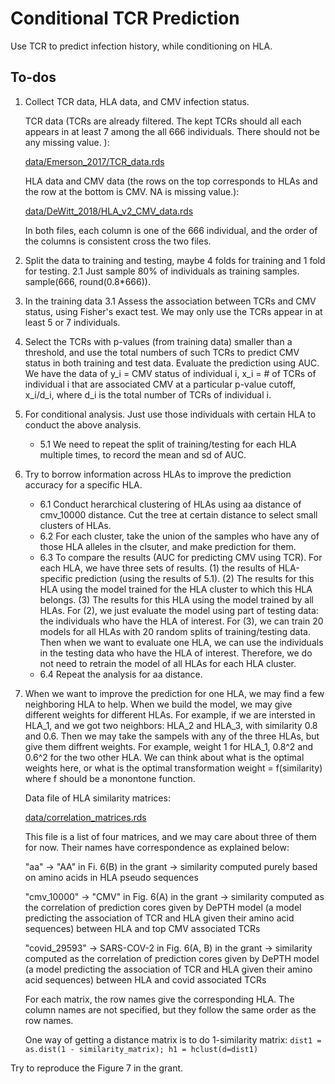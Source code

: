 # Conditional TCR Prediction

Use TCR to predict infection history, while conditioning on HLA.

## To-dos

1. Collect TCR data, HLA data, and CMV infection status.

   TCR data (TCRs are already filtered. The kept TCRs should all each appears in at least 7 among the all 666 individuals. There should not be any missing value. ):

   [data/Emerson_2017/TCR_data.rds](https://github.com/Sun-lab/conditional_TCR_prediction/blob/main/data/Emerson_2017/TCR_data.rds)

   HLA data and CMV data (the rows on the top corresponds to HLAs and the row at the bottom is CMV. NA is missing value.):

   [data/DeWitt_2018/HLA_v2_CMV_data.rds](https://github.com/Sun-lab/conditional_TCR_prediction/blob/main/data/DeWitt_2018/HLA_v2_CMV_data.rds)

   In both files, each column is one of the 666 individual, and the order of the columns is consistent cross the two files.

2. Split the data to training and testing, maybe 4 folds for training and 1 fold for testing.
   2.1 Just sample 80% of individuals as training samples. sample(666, round(0.8*666)).

3. In the training data
   3.1 Assess the association between TCRs and CMV status, using Fisher's exact test. We may only use the TCRs appear in at least 5 or 7 individuals.

4. Select the TCRs with p-values (from training data) smaller than a threshold, and use the total numbers of such TCRs to predict CMV status in both training and test data. Evaluate the prediction using AUC. We have the data of y_i = CMV status of individual i, x_i = # of TCRs of individual i that are associated CMV at a particular p-value cutoff, x_i/d_i, where d_i is the total number of TCRs of individual i.

5. For conditional analysis. Just use those individuals with certain HLA to conduct the above analysis.
   - 5.1 We need to repeat the split of training/testing for each HLA multiple times, to record the mean and sd of AUC. 

6. Try to borrow information across HLAs to improve the prediction accuracy for a specific HLA.

    - 6.1 Conduct herarchical clustering of HLAs using aa distance of cmv_10000 distance. Cut the tree at certain distance to select small clusters of HLAs.
    - 6.2 For each cluster, take the union of the samples who have any of those HLA alleles in the clsuter, and make prediction for them.
    - 6.3 To compare the results (AUC for predicting CMV using TCR). For each HLA, we have three sets of results. (1) the results of HLA-specific prediction (using the results of 5.1). (2) The results for this HLA using the model trained for the HLA cluster to which this HLA belongs. (3) The results for this HLA using the model trained by all HLAs. For (2), we just evaluate the model using part of testing data: the individuals who have the HLA of interest. For (3), we can train 20 models for all HLAs with 20 random splits of training/testing data. Then when we want to evaluate one HLA, we can use the individuals in the testing data who have the HLA of interest. Therefore, we do not need to retrain the model of all HLAs for each HLA cluster. 
    - 6.4 Repeat the analysis for aa distance. 

7. When we want to improve the prediction for one HLA, we may find a few neighboring HLA to help. When we build the model, we may give different weights for different HLAs. For example, if we are intersted in HLA_1, and we got two neighbors: HLA_2 and HLA_3, with similarity 0.8 and 0.6. Then we may take the sampels with any of the three HLAs, but give them diffrent weights. For example, weight 1 for HLA_1, 0.8^2 and 0.6^2 for the two other HLA. We can think about what is the optimal weights here, or what is the optimal transformation weight = f(similarity) where f should be a monontone function. 

    Data file of HLA similarity matrices:

    [data/correlation_matrices.rds](https://github.com/Sun-lab/conditional_TCR_prediction/blob/main/data/correlation_matrices.rds)

    This file is a list of four matrices, and we may care about three of them for now. Their names have correspondence as explained below:

    "aa" -> "AA" in Fi. 6(B) in the grant -> similarity computed purely based on amino acids in HLA pseudo sequences

    "cmv_10000" -> "CMV" in Fig. 6(A) in the grant -> similarity computed as the correlation of prediction cores given by DePTH model (a model predicting the association of TCR and HLA given their amino acid sequences) between HLA and top CMV associated TCRs

    "covid_29593" -> SARS-COV-2 in Fig. 6(A, B) in the grant -> similarity computed as the correlation of prediction cores given by DePTH model (a model predicting the association of TCR and HLA given their amino acid sequences) between HLA and covid associated TCRs

    For each matrix, the row names give the corresponding HLA. The column names are not specified, but they follow the same order as the row names.

    One way of getting a distance matrix is to do 1-similarity matrix:
   ```dist1 = as.dist(1 - similarity_matrix); h1 = hclust(d=dist1)```



Try to reproduce the Figure 7 in the grant.
